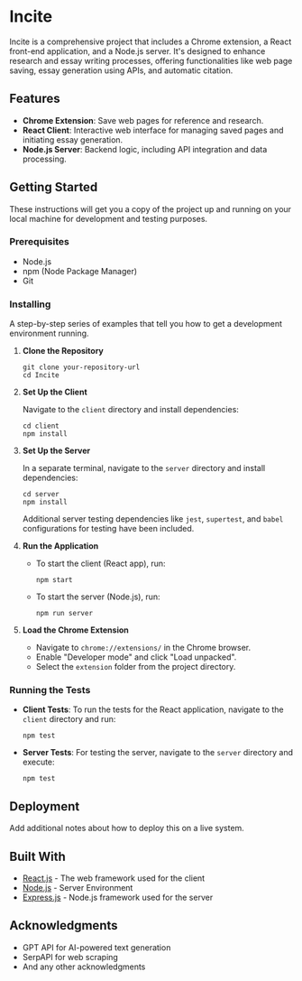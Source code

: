 
# Incite

Incite is a comprehensive project that includes a Chrome extension, a React front-end application, and a Node.js server. It's designed to enhance research and essay writing processes, offering functionalities like web page saving, essay generation using APIs, and automatic citation.

## Features

- **Chrome Extension**: Save web pages for reference and research.
- **React Client**: Interactive web interface for managing saved pages and initiating essay generation.
- **Node.js Server**: Backend logic, including API integration and data processing.

## Getting Started

These instructions will get you a copy of the project up and running on your local machine for development and testing purposes.

### Prerequisites

- Node.js
- npm (Node Package Manager)
- Git

### Installing

A step-by-step series of examples that tell you how to get a development environment running.

1. **Clone the Repository**

   ```
   git clone your-repository-url
   cd Incite
   ```

2. **Set Up the Client**

   Navigate to the `client` directory and install dependencies:

   ```
   cd client
   npm install
   ```

3. **Set Up the Server**

   In a separate terminal, navigate to the `server` directory and install dependencies:

   ```
   cd server
   npm install
   ```

   Additional server testing dependencies like `jest`, `supertest`, and `babel` configurations for testing have been included.

4. **Run the Application**

   - To start the client (React app), run:
     ```
     npm start
     ```
   - To start the server (Node.js), run:
     ```
     npm run server
     ```

5. **Load the Chrome Extension**

   - Navigate to `chrome://extensions/` in the Chrome browser.
   - Enable "Developer mode" and click "Load unpacked".
   - Select the `extension` folder from the project directory.

### Running the Tests

- **Client Tests**: To run the tests for the React application, navigate to the `client` directory and run:
  ```
  npm test
  ```

- **Server Tests**: For testing the server, navigate to the `server` directory and execute:
  ```
  npm test
  ```

## Deployment

Add additional notes about how to deploy this on a live system.

## Built With

- [React.js](https://reactjs.org/) - The web framework used for the client
- [Node.js](https://nodejs.org/) - Server Environment
- [Express.js](https://expressjs.com/) - Node.js framework used for the server

## Acknowledgments

- GPT API for AI-powered text generation
- SerpAPI for web scraping
- And any other acknowledgments
